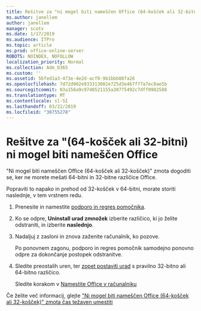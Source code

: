 ```yaml
---
title: Rešitve za "ni mogel biti nameščen Office (64-košček ali 32-bitni)
ms.author: janellem
author: janellem
manager: scotv
ms.date: 1/17/2019
ms.audience: ITPro
ms.topic: article
ms.prod: office-online-server
ROBOTS: NOINDEX, NOFOLLOW
localization_priority: Normal
ms.collection: Adm_O365
ms.custom: ''
ms.assetid: 5bfed1a3-473e-4e2d-acf0-9b1bbb08fa26
ms.openlocfilehash: 7d72d902e933313082e725d3e467f77a7ec8ae5b
ms.sourcegitcommit: 03a156a9c9740521155a30775492c7dff0982588
ms.translationtype: MT
ms.contentlocale: sl-SI
ms.lasthandoff: 03/22/2019
ms.locfileid: "30755278"
---
```

# <a name="solutions-for-office-64-bit-or-32-bit-couldnt-be-installed"></a>Rešitve za "(64-košček ali 32-bitni) ni mogel biti nameščen Office



"Ni mogel biti nameščen Office (64-košček ali 32-košček)" zmota dogoditi se, ker ne morete mešati 64-bitni in 32-bitne različice Office.
  
Popraviti to napako in prehod od 32-košček v 64-bitni, morate storiti naslednje, v tem vrstnem redu.
  
1. Prenesite in namestite [podporo in regres pomočnika](https://aka.ms/SARA-OfficeUninstall-Alchemy).
    
1. Ko se odpre, **Uninstall urad zmnožek** izberite različico, ki jo želite odstraniti, in izberite **naslednjo**. 
    
2. Nadaljuj z zasloni in znova zaženite računalnik, ko pozove.
    
    Po ponovnem zagonu, podporo in regres pomočnik samodejno ponovno odpre za dokončanje postopek odstranitve.
    
3. Sledite preostalih uren, ter [zopet postaviti urad](https://portal.office.com/OLS/MySoftware.aspx) s pravilno 32-bitno ali 64-bitno različico. 
    
    Sledite korakom v [Namestite Office v računalniku](https://support.office.com/article/4414eaaf-0478-48be-9c42-23adc4716658?wt.mc_id=Alchemy_ClientDIA)
    
Če želite več informacij, glejte ["Ni mogel biti nameščen Office (64-košček ali 32-košček)" zmota čas težaven umestiti](https://support.office.com/article/2e2dc9e5-3eb0-420c-862a-ab085b38597f?wt.mc_id=Alchemy_ClientDIA)
  

